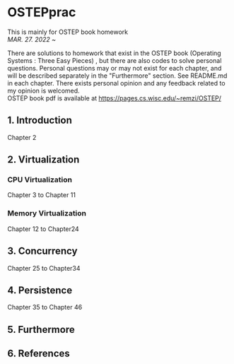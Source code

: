 # OSTEPprac
<p>
This is mainly for OSTEP book homework <br>
<em> MAR. 27. 2022 ~ </em> <br/>

There are solutions to homework that exist in the OSTEP book (Operating Systems : Three Easy Pieces) , but there are also codes to solve personal questions. Personal questions may or may not exist for each chapter, and will be described separately in the "Furthermore" section. See README.md in each chapter. There exists personal opinion and any feedback related to my opinion is welcomed.  
OSTEP book pdf is available at https://pages.cs.wisc.edu/~remzi/OSTEP/  

</p>

## 1. Introduction
Chapter 2 

## 2. Virtualization

### CPU Virtualization
Chapter 3 to Chapter 11

### Memory Virtualization
Chapter 12 to Chapter24

## 3. Concurrency
Chapter 25 to Chapter34

## 4. Persistence
Chapter 35 to Chapter 46

## 5. Furthermore

## 6. References
